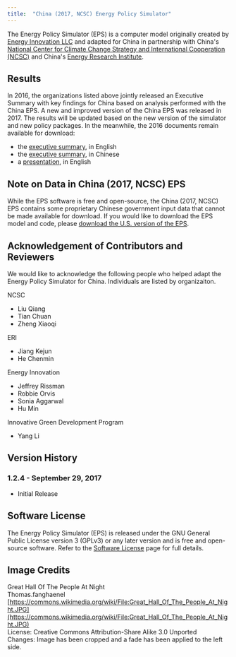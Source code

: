 ```yaml
---
title:  "China (2017, NCSC) Energy Policy Simulator"
---
```



The Energy Policy Simulator (EPS) is a computer model originally created by [Energy Innovation LLC](https://energyinnovation.org/) and adapted for China in partnership with China's [National Center for Climate Change Strategy and International Cooperation (NCSC)](http://www.ncsc.org.cn/) and China's [Energy Research Institute](http://www.eri.org.cn/).

## Results

In 2016, the organizations listed above jointly released an Executive Summary with key findings for China based on analysis performed with the China EPS.  A new and improved version of the China EPS was released in 2017.  The results will be updated based on the new version of the simulator and new policy packages.  In the meanwhile, the 2016 documents remain available for download:

* the [executive summary](/download/20160704_ExecutiveSummary_EN--FINAL.pdf), in English
* the [executive summary](/download/20160703_ExecutiveSummary_CN.PDF), in Chinese
* a [presentation](/download/PolicySolutionsForClimateChange_EnergyInnovation.pdf), in English

## Note on Data in China (2017, NCSC) EPS

While the EPS software is free and open-source, the China (2017, NCSC) EPS contains some proprietary Chinese government input data that cannot be made available for download.  If you would like to download the EPS model and code, please [download the U.S. version of the EPS](../download).

## Acknowledgement of Contributors and Reviewers
We would like to acknowledge the following people who helped adapt the Energy Policy Simulator for China.  Individuals are listed by organizaiton.

NCSC

* Liu Qiang
* Tian Chuan
* Zheng Xiaoqi

ERI

* Jiang Kejun
* He Chenmin

Energy Innovation

* Jeffrey Rissman
* Robbie Orvis
* Sonia Aggarwal
* Hu Min

Innovative Green Development Program

* Yang Li

## Version History

### **1.2.4 - September 29, 2017**

* Initial Release

## Software License

The Energy Policy Simulator (EPS) is released under the GNU General Public License version 3 (GPLv3) or any later version and is free and open-source software.  Refer to the [Software License](../software-license) page for full details.

## Image Credits
Great Hall Of The People At Night<br/>
Thomas.fanghaenel<br/>
[https://commons.wikimedia.org/wiki/File:Great_Hall_Of_The_People_At_Night.JPG](https://commons.wikimedia.org/wiki/File:Great_Hall_Of_The_People_At_Night.JPG)<br/>
License: Creative Commons Attribution-Share Alike 3.0 Unported<br/>
Changes: Image has been cropped and a fade has been applied to the left side.<br/>

